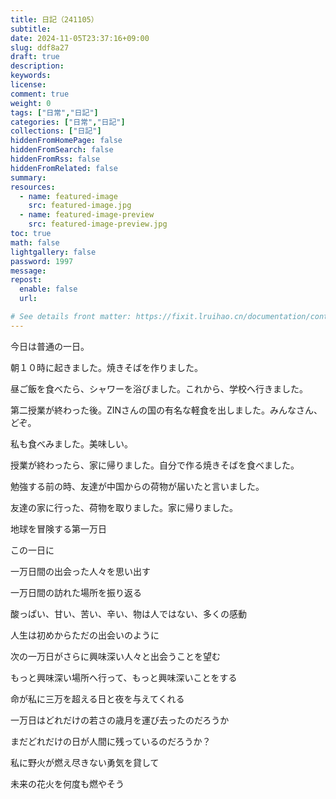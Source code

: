 ```yaml
---
title: 日記（241105）
subtitle:
date: 2024-11-05T23:37:16+09:00
slug: ddf8a27
draft: true
description:
keywords:
license:
comment: true
weight: 0
tags: ["日常","日記"]
categories: ["日常","日記"]
collections: ["日記"]
hiddenFromHomePage: false
hiddenFromSearch: false
hiddenFromRss: false
hiddenFromRelated: false
summary:
resources:
  - name: featured-image
    src: featured-image.jpg
  - name: featured-image-preview
    src: featured-image-preview.jpg
toc: true
math: false
lightgallery: false
password: 1997
message:
repost:
  enable: false
  url:

# See details front matter: https://fixit.lruihao.cn/documentation/content-management/introduction/#front-matter
---
```

今日は普通の一日。
<!--more-->
朝１０時に起きました。焼きそばを作りました。

昼ご飯を食べたら、シャワーを浴びました。これから、学校へ行きました。

第二授業が終わった後。ZINさんの国の有名な軽食を出しました。みんなさん、どぞ。

私も食べみました。美味しい。

授業が終わったら、家に帰りました。自分で作る焼きそばを食べました。

勉強する前の時、友達が中国からの荷物が届いたと言いました。

友達の家に行った、荷物を取りました。家に帰りました。


地球を冒険する第一万日

この一日に

一万日間の出会った人々を思い出す

一万日間の訪れた場所を振り返る

酸っぱい、甘い、苦い、辛い、物は人ではない、多くの感動

人生は初めからただの出会いのように

次の一万日がさらに興味深い人々と出会うことを望む

もっと興味深い場所へ行って、もっと興味深いことをする

命が私に三万を超える日と夜を与えてくれる

一万日はどれだけの若さの歳月を運び去ったのだろうか

まだどれだけの日が人間に残っているのだろうか？

私に野火が燃え尽きない勇気を貸して

未来の花火を何度も燃やそう